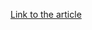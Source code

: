 [Link to the article](https://www.bleepingcomputer.com/news/security/new-cleo-zero-day-rce-flaw-exploited-in-data-theft-attacks/)
